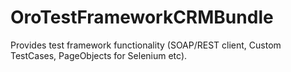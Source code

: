 OroTestFrameworkCRMBundle
=========================

Provides test framework functionality (SOAP/REST client, Custom TestCases, PageObjects for Selenium etc).
